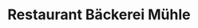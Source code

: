---
title: "Restaurant Bäckerei Mühle"
url: /hundwil/restaurant-baeckerei-muehle/
shop: Bäckerei
---